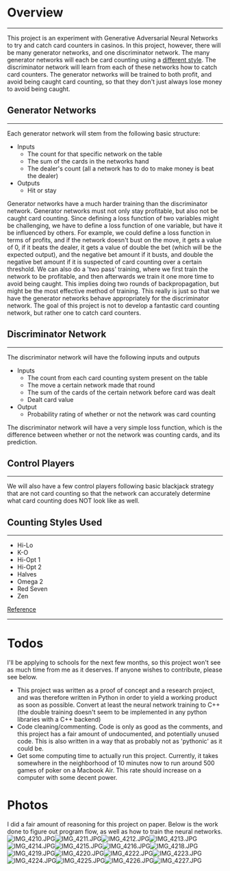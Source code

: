 # Overview
____
This project is an experiment with Generative Adversarial Neural Networks to try and catch card counters in casinos. In this project, however, there will be many generator networks, and one discriminator network. The many generator networks will each be card counting using a [different style](#counting-styles-used). The discriminator network will learn from each of these networks how to catch card counters. The generator networks will be trained to both profit, and avoid being caught card counting, so that they don't just always lose money to avoid being caught.

## Generator Networks
____
Each generator network will stem from the following basic structure:

- Inputs
  - The count for that specific network on the table
  - The sum of the cards in the networks hand
  - The dealer's count (all a network has to do to make money is beat the dealer)
- Outputs
  - Hit or stay

Generator networks have a much harder training than the discriminator network. Generator networks must not only stay profitable, but also not be caught card counting. Since defining a loss function of two variables might be challenging, we have to define a loss function of one variable, but have it be influenced by others. For example, we could define a loss function in terms of profits, and if the network doesn't bust on the move, it gets a value of 0, if it beats the dealer, it gets a value of double the bet (which will be the expected output), and the negative bet amount if it busts, and double the negative bet amount if it is suspected of card counting over a certain threshold. We can also do a 'two pass' training, where we first train the network to be profitable, and then afterwards we train it one more time to avoid being caught. This implies doing two rounds of backpropagation, but might be the most effective method of training. This really is just so that we have the generator networks behave appropriately for the discriminator network. The goal of this project is not to  develop a fantastic card counting network, but rather one to catch card counters. 

## Discriminator Network
____
The discriminator network will have the following inputs and outputs

- Inputs
  - The count from each card counting system present on the table
  - The move a certain network made that round
  - The sum of the cards of the certain network before card was dealt
  - Dealt card value
- Output
  - Probability rating of whether or not the network was card counting

The discriminator network will have a very simple loss function, which is the difference between whether or not the network was counting cards, and its prediction. 

## Control Players
____
We will also have a few control players following basic blackjack strategy that are not card counting so that the network can accurately determine what card counting does NOT look like as well. 
## Counting Styles Used
____
- Hi-Lo
- K-O
- Hi-Opt 1
- Hi-Opt 2
- Halves
- Omega 2
- Red Seven
- Zen

[Reference](https://www.blackjackapprenticeship.com/resources/card-counting-systems/)
____


# Todos
I'll be applying to schools for the next few months, so this project won't see as much time from me as it deserves. If anyone wishes to contribute, please see below.
- This project was written as a proof of concept and a research project, and was therefore written in Python in order to yield a working product as soon as possible. Convert at least the neural network training to C++ (the double training doesn't seem to be implemented in any python libraries with a C++ backend)
- Code cleaning/commenting. Code is only as good as the comments, and this project has a fair amount of undocumented, and potentially unused code. This is also written in a way that as probably not as 'pythonic' as it could be. 
- Get some computing time to actually run this project. Currently, it takes somewhere in the neighborhood of 10 minutes now to run around 500 games of poker on a Macbook Air. This rate should increase on a computer with some decent power. 

# Photos
I did a fair amount of reasoning for this project on paper. Below is the work done to figure out program flow, as well as how to train the neural networks. 
![IMG_4210.JPG](photos/IMG_4210.JPG)![IMG_4211.JPG](photos/IMG_4211.JPG)![IMG_4212.JPG](photos/IMG_4212.JPG)![IMG_4213.JPG](photos/IMG_4213.JPG)![IMG_4214.JPG](photos/IMG_4214.JPG)![IMG_4215.JPG](photos/IMG_4215.JPG)![IMG_4216.JPG](photos/IMG_4216.JPG)![IMG_4218.JPG](photos/IMG_4218.JPG)![IMG_4219.JPG](photos/IMG_4219.JPG)![IMG_4220.JPG](photos/IMG_4220.JPG)![IMG_4222.JPG](photos/IMG_4222.JPG)![IMG_4223.JPG](photos/IMG_4223.JPG)![IMG_4224.JPG](photos/IMG_4224.JPG)![IMG_4225.JPG](photos/IMG_4225.JPG)![IMG_4226.JPG](photos/IMG_4226.JPG)![IMG_4227.JPG](photos/IMG_4227.JPG)
